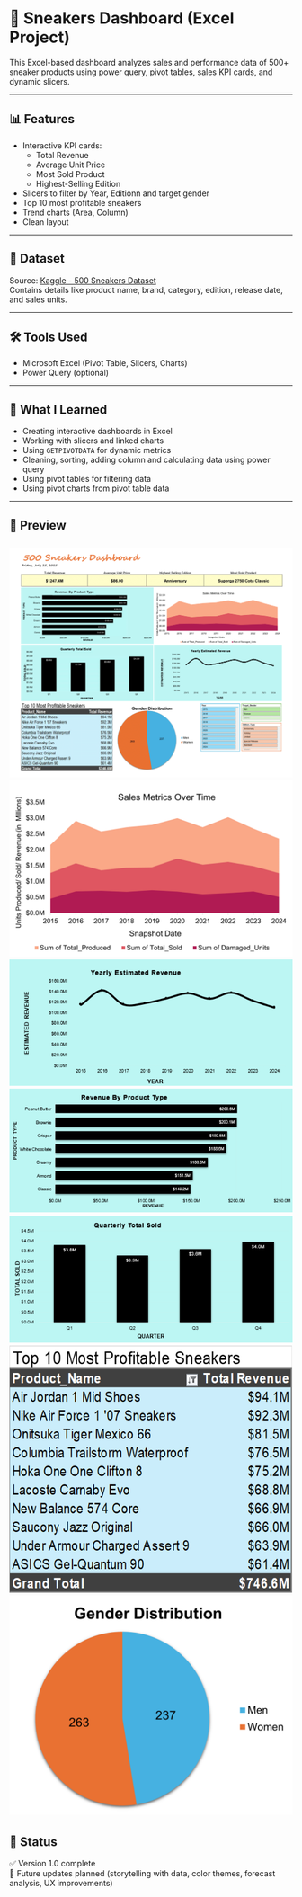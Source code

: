# 👟 Sneakers Dashboard (Excel Project)

This Excel-based dashboard analyzes sales and performance data of 500+ sneaker products using power query, pivot tables, sales KPI cards, and dynamic slicers.

---

## 📊 Features

- Interactive KPI cards:
  - Total Revenue
  - Average Unit Price
  - Most Sold Product
  - Highest-Selling Edition
- Slicers to filter by Year, Editionn and target gender
- Top 10 most profitable sneakers
- Trend charts (Area, Column)
- Clean layout

---

## 📁 Dataset

Source: [Kaggle - 500 Sneakers Dataset](https://www.kaggle.com/datasets/comhek/500-snickers-dataset/data)  
Contains details like product name, brand, category, edition, release date, and sales units.

---

## 🛠 Tools Used

- Microsoft Excel (Pivot Table, Slicers, Charts)
- Power Query (optional)

---

## 🧠 What I Learned

- Creating interactive dashboards in Excel
- Working with slicers and linked charts
- Using `GETPIVOTDATA` for dynamic metrics
- Cleaning, sorting, adding column and calculating data using power query
- Using pivot tables for filtering data
- Using pivot charts from pivot table data

---

## 📸 Preview

![dashboard preview](dashboard_preview.png)
![Sales metrics over time](Sales_metrics_over_time.png)
![Revenue_trend_line](Revenue_trend_line.png)
![Revenue_by_product_type](Revenue_by_product_type.png)
![Quarterly_total_sold](Quarterly_total_sold.png)
![10_most_profitable_sneakers](10_most_profitable_sneakers.png)
![Gender_distribution](Gender_distribution.png)
---

## 📌 Status

✅ Version 1.0 complete  
🔄 Future updates planned (storytelling with data, color themes, forecast analysis, UX improvements)

